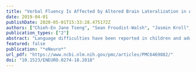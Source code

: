 ```yaml
---
title: "Verbal Fluency Is Affected by Altered Brain Lateralization in Adults Who Were Born Very Preterm"
date: 2019-04-01
publishDate: 2020-05-01T15:33:28.475172Z
authors: ["Chieh-En Jane Tseng", "Sean Froudist-Walsh", "Jasmin Kroll", "Vyacheslav Karolis", "Philip J. Brittain", "Nadia Palamin", "Hayley Clifton", "Serena J. Counsell", "Steven C. R. Williams", "Robin M. Murray", "Chiara Nosarti"]
publication_types: ["2"]
abstract: "Language difficulties have been reported in children and adolescents who were born very preterm (textless32 weeks’ gestation) and associated with an atypical lateralization of language processing, i.e., increased right-hemispheric engagement. This study used functional magnetic resonance imaging (fMRI) and spherical deconvolution tractography to study the hemodynamic responses associated with verbal fluency processing (easy and hard letter trials) and verbal fluency-related white matter fiber tracts in 64 very preterm born adults and 36 adult controls (mean age: 30 years). Tractography of the arcuate fasciculus (AF) and frontal aslant tract (FAT) was performed. Tracts were quantified in terms of mean volume, hindrance modulated orientational anisotropy, and lateralization, assessed using a laterality index (LI) to indicate hemispheric dominance. During verbal fluency fMRI, very preterm participants displayed decreased hemodynamic response suppression in both the Easy textgreater Rest and Hard textgreater Rest conditions, compared to controls, in superior temporal gyrus (STG), insula, thalamus, and sensorimotor cortex, particularly in the right hemisphere. At the whole-group level, decreased hemodynamic response suppression in the right sensorimotor cortex was associated with worse on-line performance on the hard letter trials. Increased left-laterality in the AF was present alongside increased right hemispheric hemodynamic response suppression in controls. When only right-handed participants were considered, decreased hemodynamic response suppression in the right STG during hard letter trials was related to weaker left and right FAT white matter integrity in the preterm group only. These results show that verbal fluency is affected by altered functional lateralization in adults who were born very preterm."
featured: false
publication: "*eNeuro*"
url_pdf: "https://www.ncbi.nlm.nih.gov/pmc/articles/PMC6469882/"
doi: "10.1523/ENEURO.0274-18.2018"
---
```


